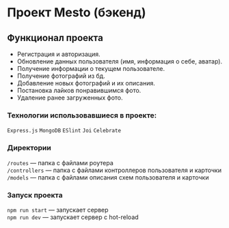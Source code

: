 # Проект Mesto (бэкенд)

## Функционал проекта
* Регистрация и авторизация.
* Обновление данных пользователя (имя, информация о себе, аватар).
* Получение информации о текущем пользователе.
* Получение фотографий из бд.
* Добавление новых фотографий и их описания.
* Постановка лайков понравившимся фото.
* Удаление ранее загруженных фото.

### Технологии использовавшиеся в проекте:
`Express.js` `MongoDB` `ESlint` `Joi` `Сelebrate`

### Директории
`/routes` — папка с файлами роутера  
`/controllers` — папка с файлами контроллеров пользователя и карточки   
`/models` — папка с файлами описания схем пользователя и карточки  

### Запуск проекта

`npm run start` — запускает сервер   
`npm run dev` — запускает сервер с hot-reload
